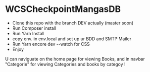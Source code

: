 # WCSCheckpointMangasDB

- Clone this repo with the branch DEV actually (master soon)
- Run Composer install
- Run Yarn Install
- copy env. in env.local and set up ur BDD and SMTP Mailer
- Run Yarn encore dev --watch for CSS
- Enjoy


U can naviguate on the home page for viewing Books, and in navbar "Categorie" for viewing Categories and books by categoy ! 
